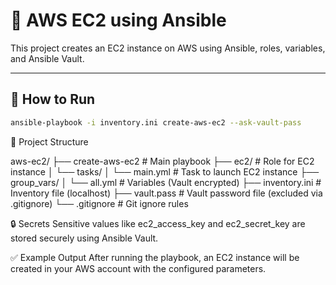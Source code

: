 # 🚀 AWS EC2 using Ansible

This project creates an EC2 instance on AWS using Ansible, roles, variables, and Ansible Vault.

---

## 🔧 How to Run

```bash
ansible-playbook -i inventory.ini create-aws-ec2 --ask-vault-pass
```

📁 Project Structure

aws-ec2/
├── create-aws-ec2         # Main playbook
├── ec2/                   # Role for EC2 instance
│   └── tasks/
│       └── main.yml       # Task to launch EC2 instance
├── group_vars/
│   └── all.yml            # Variables (Vault encrypted)
├── inventory.ini          # Inventory file (localhost)
├── vault.pass             # Vault password file (excluded via .gitignore)
└── .gitignore             # Git ignore rules

🔒 Secrets
Sensitive values like ec2_access_key and ec2_secret_key are stored securely using Ansible Vault.

✅ Example Output
After running the playbook, an EC2 instance will be created in your AWS account with the configured parameters.
